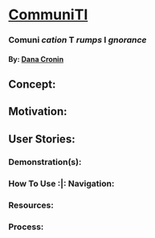 # [CommuniTI]()
### **Comuni** _cation_ **T** _rumps_ **I** _gnorance_
#### By: [Dana Cronin]()

## Concept:

## Motivation:

## User Stories:

### Demonstration(s):

### How To Use :|: Navigation:

### Resources:

### Process: